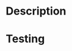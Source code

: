 # Description

<!-- summary of changes (add screenshots/videos to the bottom of the PR if applicable)
- relevant context from Slack is summarized and included -->

<!-- if this is a bug fix, include a link to the issue (e.g. `closes #123`), and how to reproduce the bug on master
if this is a refactor/feature, why this change was made -->

# Testing

<!-- how you tested your changes

- if this is a UI change, mention what accessibility testing has been done
- if applicable, include unit tests for complex functionality / behavior modifications -->

<!-- if applicable, include instructions for how the reviewer can test the changes -->

<!-- in a self-review of the code, consider pointing out:

  - explanations for unintuitive code
  - rationale for design decisions

Thank you for contributing to PrairieLearn! -->
